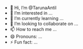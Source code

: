 - 👋 Hi, I’m @TarunaAntil
- 👀 I’m interested in ...
- 🌱 I’m currently learning ...
- 💞️ I’m looking to collaborate on ...
- 📫 How to reach me ...
- 😄 Pronouns: ...
- ⚡ Fun fact: ...

<!---
TarunaAntil/TarunaAntil is a ✨ special ✨ repository because its `README.md` (this file) appears on your GitHub profile.
You can click the Preview link to take a look at your changes.
--->

